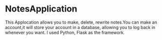 # NotesApplication
This Applocation allows you to make, delete, rewrite notes.You can make an account,it will store your account in a database, allowing you to log back in whenever you want. I used Python, Flask as the framework.
